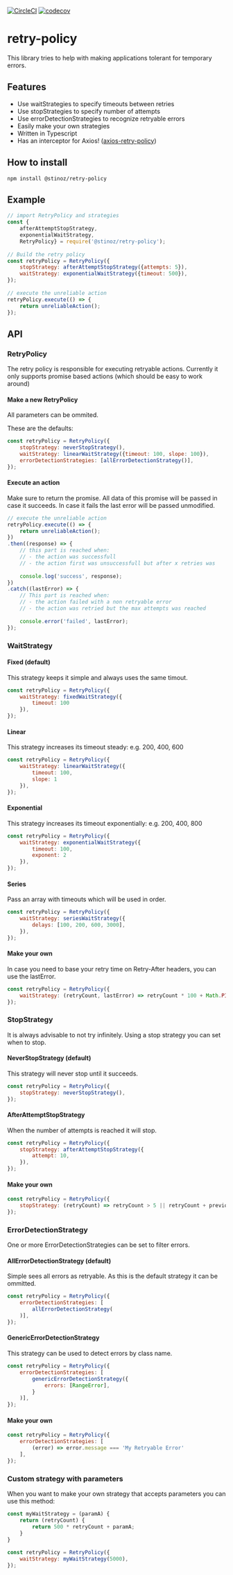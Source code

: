 [![CircleCI](https://circleci.com/gh/stijnbuurman/retry-policy/tree/master.svg?style=svg)](https://circleci.com/gh/stijnbuurman/retry-policy/tree/master)
[![codecov](https://codecov.io/gh/stijnbuurman/retry-policy/branch/master/graph/badge.svg)](https://codecov.io/gh/stijnbuurman/retry-policy)

# retry-policy

This library tries to help with making applications tolerant for temporary errors.

## Features
- Use waitStrategies to specify timeouts between retries
- Use stopStrategies to specify number of attempts
- Use errorDetectionStrategies to recognize retryable errors
- Easily make your own strategies
- Written in Typescript
- Has an interceptor for Axios! ([axios-retry-policy](https://github.com/stijnbuurman/axios-retry-policy))

## How to install
```
npm install @stinoz/retry-policy
```

## Example
```javascript
// import RetryPolicy and strategies 
const {
    afterAttemptStopStrategy,
    exponentialWaitStrategy,
    RetryPolicy} = require('@stinoz/retry-policy');
  
// Build the retry policy  
const retryPolicy = RetryPolicy({
    stopStrategy: afterAttemptStopStrategy({attempts: 5}),
    waitStrategy: exponentialWaitStrategy({timeout: 500}),
});
  
// execute the unreliable action
retryPolicy.execute(() => {
    return unreliableAction();
});

```

## API

### RetryPolicy
The retry policy is responsible for executing retryable actions. Currently it only supports promise based actions (which should be easy to work around)

#### Make a new RetryPolicy
All parameters can be ommited.
 
These are the defaults:
```javascript
const retryPolicy = RetryPolicy({
    stopStrategy: neverStopStrategy(),
    waitStrategy: linearWaitStrategy({timeout: 100, slope: 100}),
    errorDetectionStrategies: [allErrorDetectionStrategy()],
});
```

#### Execute an action
Make sure to return the promise. 
All data of this promise will be passed in case it succeeds. 
In case it fails the last error will be passed unmodified. 
```javascript
// execute the unreliable action
retryPolicy.execute(() => {
    return unreliableAction();
})
.then((response) => {
    // this part is reached when:
    // - the action was successfull
    // - the action first was unsuccessfull but after x retries was
      
    console.log('success', response);
})
.catch((lastError) => {
    // This part is reached when:
    // - the action failed with a non retryable error
    // - the action was retried but the max attempts was reached
      
    console.error('failed', lastError);
});
```



### WaitStrategy

#### Fixed  (default)
This strategy keeps it simple and always uses the same timout.
```javascript
const retryPolicy = RetryPolicy({
    waitStrategy: fixedWaitStrategy({
        timeout: 100
    }),
});
```

#### Linear 
This strategy increases its timeout steady: e.g. 200, 400, 600
```javascript
const retryPolicy = RetryPolicy({
    waitStrategy: linearWaitStrategy({
        timeout: 100, 
        slope: 1
    }),
});
```

#### Exponential 
This strategy increases its timeout exponentially: e.g. 200, 400, 800
```javascript
const retryPolicy = RetryPolicy({
    waitStrategy: exponentialWaitStrategy({
        timeout: 100, 
        exponent: 2
    }),
});
```


#### Series


Pass an array with timeouts which will be used in order.

```javascript
const retryPolicy = RetryPolicy({
    waitStrategy: seriesWaitStrategy({
        delays: [100, 200, 600, 3000],
    }),
});
```


#### Make your own

In case you need to base your retry time on Retry-After headers, you can use the lastError.

```javascript
const retryPolicy = RetryPolicy({
    waitStrategy: (retryCount, lastError) => retryCount * 100 + Math.PI
});
```

### StopStrategy
It is always advisable to not try infinitely. Using a stop strategy you can set when to stop.

#### NeverStopStrategy (default)
This strategy will never stop until it succeeds.
```javascript
const retryPolicy = RetryPolicy({
    stopStrategy: neverStopStrategy(),
});
```

#### AfterAttemptStopStrategy 
When the number of attempts is reached it will stop.
```javascript
const retryPolicy = RetryPolicy({
    stopStrategy: afterAttemptStopStrategy({
        attempt: 10,
    }),
});
```

#### Make your own
```javascript
const retryPolicy = RetryPolicy({
    stopStrategy: (retryCount) => retryCount > 5 || retryCount + previousRetryCounts > 100,
});
```

### ErrorDetectionStrategy


One or more ErrorDetectionStrategies can be set to filter errors.


#### AllErrorDetectionStrategy (default)
Simple sees all errors as retryable. As this is the default strategy it can be ommitted.
```javascript
const retryPolicy = RetryPolicy({
    errorDetectionStrategies: [
        allErrorDetectionStrategy(
    )],
});
```


#### GenericErrorDetectionStrategy
This strategy can be used to detect errors by class name.
```javascript
const retryPolicy = RetryPolicy({
    errorDetectionStrategies: [
        genericErrorDetectionStrategy({
            errors: [RangeError],
        }
    )],
});
```


#### Make your own
```javascript
const retryPolicy = RetryPolicy({
    errorDetectionStrategies: [
        (error) => error.message === 'My Retryable Error'
    ],
});
```

### Custom strategy with parameters
When you want to make your own strategy that accepts parameters you can use this method:
```javascript
const myWaitStrategy = (paramA) {
    return (retryCount) {
        return 500 * retryCount + paramA;
    }
}
  
const retryPolicy = RetryPolicy({
    waitStrategy: myWaitStrategy(5000),
});
```


